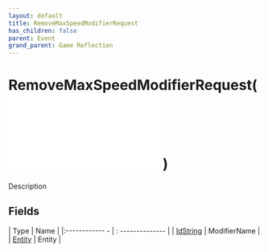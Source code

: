 ```yaml
---
layout: default
title: RemoveMaxSpeedModifierRequest
has_children: false
parent: Event
grand_parent: Game Reflection
---
```

# RemoveMaxSpeedModifierRequest( ![ EntityEventBase ](game-reflection/events/entity_event_base.md) )
Description 

## Fields
| Type | Name |
|:------------ - | : -------------- |
| [IdString](game-reflection/components/id_string.md) | ModifierName |
| [Entity](game-reflection/classes/entity.md) | Entity |
